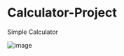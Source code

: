 # Calculator-Project
Simple Calculator

![image](https://user-images.githubusercontent.com/63191499/170541300-41ff0781-3eba-4674-a65c-9a09ba5de351.png)
